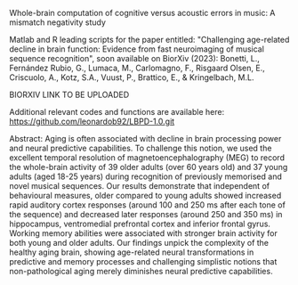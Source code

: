 Whole-brain computation of cognitive versus acoustic errors in music: A mismatch negativity study

Matlab and R leading scripts for the paper entitled: "Challenging age-related decline in brain function: Evidence from fast neuroimaging of musical sequence recognition", soon available on BiorXiv (2023): Bonetti, L., Fernández Rubio, G., Lumaca, M., Carlomagno, F., Risgaard Olsen, E., Criscuolo, A., Kotz, S.A., Vuust, P., Brattico, E., & Kringelbach, M.L.

BIORXIV LINK TO BE UPLOADED

Additional relevant codes and functions are available here: https://github.com/leonardob92/LBPD-1.0.git

Abstract: Aging is often associated with decline in brain processing power and neural predictive capabilities. To challenge this notion, we used the excellent temporal resolution of magnetoencephalography (MEG) to record the whole-brain activity of 39 older adults (over 60 years old) and 37 young adults (aged 18-25 years) during recognition of previously memorised and novel musical sequences. Our results demonstrate that independent of behavioural measures, older compared to young adults showed increased rapid auditory cortex responses (around 100 and 250 ms after each tone of the sequence) and decreased later responses (around 250 and 350 ms) in hippocampus, ventromedial prefrontal cortex and inferior frontal gyrus. Working memory abilities were associated with stronger brain activity for both young and older adults. Our findings unpick the complexity of the healthy aging brain, showing age-related neural transformations in predictive and memory processes and challenging simplistic notions that non-pathological aging merely diminishes neural predictive capabilities.
